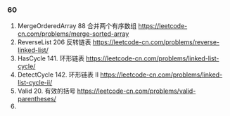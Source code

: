 ### 60

1. MergeOrderedArray  88 合并两个有序数组 https://leetcode-cn.com/problems/merge-sorted-array
2. ReverseList  206 反转链表 https://leetcode-cn.com/problems/reverse-linked-list/
3. HasCycle  141. 环形链表 https://leetcode-cn.com/problems/linked-list-cycle/
4. DetectCycle 142. 环形链表 II https://leetcode-cn.com/problems/linked-list-cycle-ii/
5. Valid 20. 有效的括号 https://leetcode-cn.com/problems/valid-parentheses/
6. 